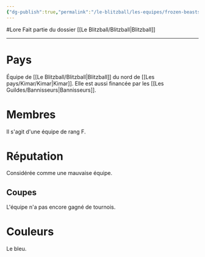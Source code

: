 ```yaml
---
{"dg-publish":true,"permalink":"/le-blitzball/les-equipes/frozen-beasts/"}
---
```


#Lore 
Fait partie du dossier [[Le Blitzball/Blitzball\|Blitzball]]

-------

# Pays
Équipe de [[Le Blitzball/Blitzball\|Blitzball]] du nord de [[Les pays/Kimar/Kimar\|Kimar]]. Elle est aussi financée par les [[Les Guildes/Bannisseurs\|Bannisseurs]].
# Membres
Il s'agit d'une équipe de rang F.
# Réputation
Considérée comme une mauvaise équipe.
## Coupes
L'équipe n'a pas encore gagné de tournois.
# Couleurs
Le bleu.
